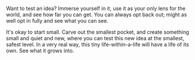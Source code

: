 Want to test an idea? Immerse yourself in it, use it as your only lens for the world, and see how far you can get. You can always opt back out; might as well opt in fully and see what you can see.

It's okay to start small. Carve out the smallest pocket, and create something small and quiet and new, where you can test this new idea at the smallest, safest level. In a very real way, this tiny life-within-a-life will have a life of its own. See what it grows into.
